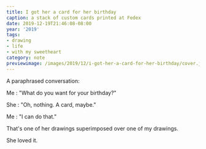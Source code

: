 ```yaml
---
title: I got her a card for her birthday
caption: a stack of custom cards printed at Fedex
date: 2019-12-19T21:46:08-08:00
year: '2019'
tags:
- drawing
- life
- with my sweetheart
category: note
previewimage: /images/2019/12/i-got-her-a-card-for-her-birthday/cover.jpg
---
```


A paraphrased conversation:

Me
: "What do you want for your birthday?"

She
: "Oh, nothing. A card, maybe."

Me
: "I can do that."

That's one of her drawings superimposed over one of my drawings.

She loved it.
